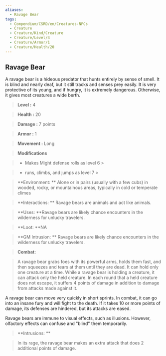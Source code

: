 ```yaml
---
aliases:
  - Ravage Bear
tags:
  - Compendium/CSRD/en/Creatures-NPCs
  - Creature
  - Creature/Kind/Creature
  - Creature/Level/4
  - Creature/Armor/1
  - Creature/Health/20
---
```

  
    
## Ravage Bear    
A ravage bear is a hideous predator that hunts entirely by sense of smell. It is blind and nearly deaf, but it still tracks and senses prey easily. It is very protective of its young, and if hungry, it is extremely dangerous. Otherwise, it gives most creatures a wide berth.    
  
    
> **Level :** 4    
> **Health :** 20    
> **Damage :** 7 points    
> **Armor :** 1    
> **Movement :** Long    
> **Modifications**    
>- Makes Might defense rolls as level 6 >  
>    
>- runs, climbs, and jumps as level 7 >  
>    
> **Environment: ** Alone or in pairs (usually with a few cubs) in wooded, rocky, or mountainous areas, typically in cold or temperate climes    
> **Interactions: ** Ravage bears are animals and act like animals.    
> **Uses: **Ravage bears are likely chance encounters in the wilderness for unlucky travelers.    
> **Loot: **NA    
> **GM Intrusion: ** Ravage bears are likely chance encounters in the wilderness for unlucky travelers.    
  
> **Combat:**   
> A ravage bear grabs foes with its powerful arms, holds them fast, and then squeezes and tears at them until they are dead. It can hold only one creature at a time. While a ravage bear is holding a creature, it can attack only the held creature. In each round that a held creature does not escape, it suffers 4 points of damage in addition to damage from attacks made against it.  
A ravage bear can move very quickly in short sprints. In combat, it can go into an insane fury and will fight to the death. If it takes 10 or more points of damage, its defenses are hindered, but its attacks are eased.  
Ravage bears are immune to visual effects, such as illusions. However, olfactory effects can confuse and "blind" them temporarily.    
    
  
> **Intrusions: **   
> In its rage, the ravage bear makes an extra attack that does 2 additional points of damage.    
